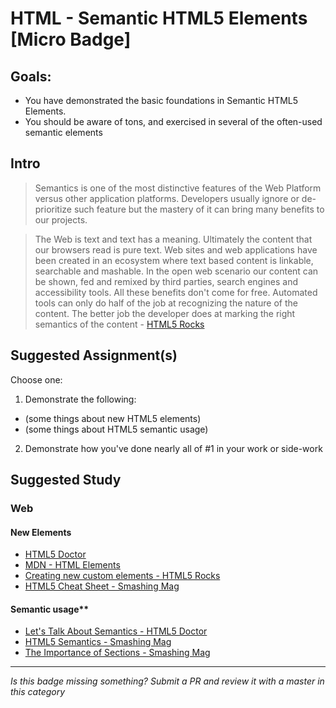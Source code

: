 HTML - Semantic HTML5 Elements [Micro Badge]
==============================================


Goals:
------

- You have demonstrated the basic foundations in Semantic HTML5 Elements.
- You should be aware of tons, and exercised in several of the often-used semantic elements


Intro
-----

> Semantics is one of the most distinctive features of the Web Platform versus other application platforms. Developers usually ignore or de-prioritize such feature but the mastery of it can bring many benefits to our projects. 

> The Web is text and text has a meaning. Ultimately the content that our browsers read is pure text. Web sites and web applications have been created in an ecosystem where text based content is linkable, searchable and mashable. In the open web scenario our content can be shown, fed and remixed by third parties, search engines and accessibility tools. All these benefits don't come for free. Automated tools can only do half of the job at recognizing the nature of the content. The better job the developer does at marking the right semantics of the content - [HTML5 Rocks](http://www.html5rocks.com/en/features/semantics)



Suggested Assignment(s)
-----------------------

Choose one:

1) Demonstrate the following:  
- (some things about new HTML5 elements)  
- (some things about HTML5 semantic usage)
 
2) Demonstrate how you've done nearly all of #1 in your work or side-work


Suggested Study
---------------

### Web
#### New Elements
- [HTML5 Doctor](http://html5doctor.com/)
- [MDN - HTML Elements](https://developer.mozilla.org/en-US/docs/Web/HTML/Element)
- [Creating new custom elements - HTML5 Rocks](http://www.html5rocks.com/en/tutorials/webcomponents/customelements/?redirect_from_locale=es)
- [HTML5 Cheat Sheet - Smashing Mag](https://www.smashingmagazine.com/2009/07/html-5-cheat-sheet-pdf/)
	
#### Semantic usage**
- [Let's Talk About Semantics - HTML5 Doctor](http://html5doctor.com/lets-talk-about-semantics/)
- [HTML5 Semantics - Smashing Mag](https://www.smashingmagazine.com/2011/11/html5-semantics/)
- [The Importance of Sections - Smashing Mag](https://www.smashingmagazine.com/2013/01/the-importance-of-sections/)


-----

*Is this badge missing something? Submit a PR and review it with a master in this category*
